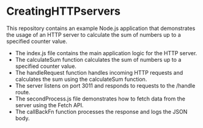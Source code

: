# CreatingHTTPservers

This repository contains an example Node.js application that demonstrates the usage of an HTTP server to calculate the sum of numbers up to a specified counter value.

- The index.js file contains the main application logic for the HTTP server.
- The calculateSum function calculates the sum of numbers up to a specified counter value.
- The handleRequest function handles incoming HTTP requests and calculates the sum using the calculateSum function.
- The server listens on port 3011 and responds to requests to the /handle route.
- The secondProcess.js file demonstrates how to fetch data from the server using the Fetch API.
- The callBackFn function processes the response and logs the JSON body.
